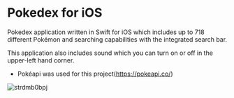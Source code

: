 # Pokedex for iOS

Pokedex application written in Swift for iOS which includes up to 718 different Pokémon and searching capabilities with the integrated search bar. 

This application also includes sound which you can turn on or off in the upper-left hand corner. 

* Pokéapi was used for this project(https://pokeapi.co/)

![strdmb0bpj](https://cloud.githubusercontent.com/assets/21044119/19706051/db4dfac6-9add-11e6-991a-9a39371febb3.gif)
